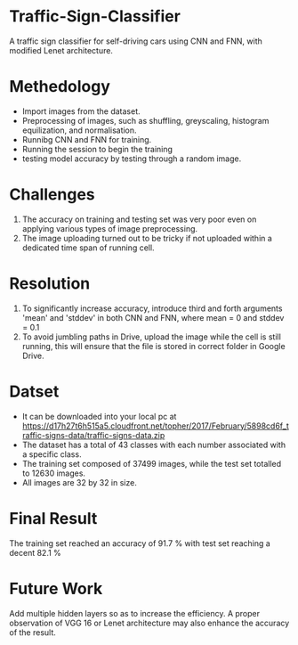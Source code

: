 # Traffic-Sign-Classifier
A traffic sign classifier for self-driving cars using CNN and FNN, with modified Lenet architecture.
# Methedology
- Import images from the dataset.
- Preprocessing of images, such as shuffling, greyscaling, histogram equilization, and normalisation.
- Runnibg CNN and FNN for training.
- Running the session to begin the training
- testing model accuracy by testing through a random image.

# Challenges
1. The accuracy on training and testing set was very poor even on applying various types of image preprocessing.
2. The image uploading turned out to be tricky if not uploaded within a dedicated time span of running cell.

# Resolution
1. To significantly increase accuracy, introduce third and forth arguments 'mean' and 'stddev' in both CNN and FNN, where mean = 0 and stddev = 0.1
2. To avoid jumbling paths in Drive, upload the image while the cell is still running, this will ensure that the file is stored in correct folder in Google Drive.

# Datset
- It can be downloaded into your local pc at https://d17h27t6h515a5.cloudfront.net/topher/2017/February/5898cd6f_traffic-signs-data/traffic-signs-data.zip
- The dataset has a total of 43 classes with each number associated with a specific class.
- The training set composed of 37499 images, while the test set totalled to 12630 images.
- All images are 32 by 32 in size.


# Final Result
The training set reached an accuracy of 91.7 % with test set reaching a decent 82.1 %

# Future Work
Add multiple hidden layers so as to increase the efficiency. A proper observation of VGG 16 or Lenet architecture may also enhance the accuracy of the result.
